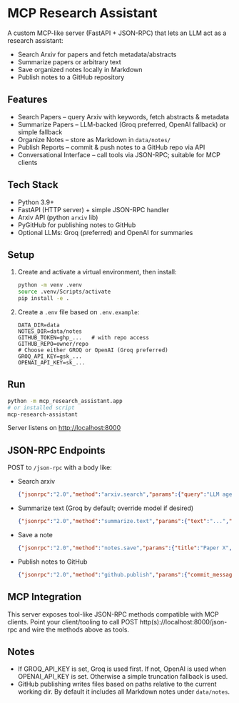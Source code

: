# MCP Research Assistant

A custom MCP-like server (FastAPI + JSON-RPC) that lets an LLM act as a research assistant:

- Search Arxiv for papers and fetch metadata/abstracts
- Summarize papers or arbitrary text
- Save organized notes locally in Markdown
- Publish notes to a GitHub repository

## Features

- Search Papers – query Arxiv with keywords, fetch abstracts & metadata
- Summarize Papers – LLM-backed (Groq preferred, OpenAI fallback) or simple fallback
- Organize Notes – store as Markdown in `data/notes/`
- Publish Reports – commit & push notes to a GitHub repo via API
- Conversational Interface – call tools via JSON-RPC; suitable for MCP clients

## Tech Stack

- Python 3.9+
- FastAPI (HTTP server) + simple JSON-RPC handler
- Arxiv API (python `arxiv` lib)
- PyGitHub for publishing notes to GitHub
- Optional LLMs: Groq (preferred) and OpenAI for summaries

## Setup

1. Create and activate a virtual environment, then install:

    ```bash
    python -m venv .venv
    source .venv/Scripts/activate
    pip install -e .
    ```

2. Create a `.env` file based on `.env.example`:

    ```properties
    DATA_DIR=data
    NOTES_DIR=data/notes
    GITHUB_TOKEN=ghp_...   # with repo access
    GITHUB_REPO=owner/repo
    # Choose either GROQ or OpenAI (Groq preferred)
    GROQ_API_KEY=gsk_...
    OPENAI_API_KEY=sk_...
    ```

## Run

```bash
python -m mcp_research_assistant.app
# or installed script
mcp-research-assistant
```

Server listens on <http://localhost:8000>

## JSON-RPC Endpoints

POST to `/json-rpc` with a body like:

- Search arxiv

    ```json
    {"jsonrpc":"2.0","method":"arxiv.search","params":{"query":"LLM agents","max_results":3},"id":1}
    ```

- Summarize text (Groq by default; override model if desired)

    ```json
    {"jsonrpc":"2.0","method":"summarize.text","params":{"text":"...","max_words":120,"model":"llama-3.1-70b-versatile"},"id":2}
    ```

- Save a note

    ```json
    {"jsonrpc":"2.0","method":"notes.save","params":{"title":"Paper X","content":"..."},"id":3}
    ```

- Publish notes to GitHub

    ```json
    {"jsonrpc":"2.0","method":"github.publish","params":{"commit_message":"Add notes"},"id":4}
    ```

## MCP Integration

This server exposes tool-like JSON-RPC methods compatible with MCP clients. Point your client/tooling to call POST http(s)://localhost:8000/json-rpc and wire the methods above as tools.

## Notes

- If GROQ_API_KEY is set, Groq is used first. If not, OpenAI is used when OPENAI_API_KEY is set. Otherwise a simple truncation fallback is used.
- GitHub publishing writes files based on paths relative to the current working dir. By default it includes all Markdown notes under `data/notes`.
